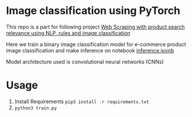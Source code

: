 # Image classification using PyTorch

This repo is a part for following project 
[Web Scraping with product search relevance using NLP, rules and image classification](https://github.com/jithinanievarghese/product-search-relevance/blob/development/README.md)

Here we train a binary image classification model for e-commerce product image classification
and make inference on notebook [inference.ipynb](https://github.com/jithinanievarghese/image_classification_pytorch/blob/main/inference.ipynb)

Model architecture used is convolutional neural networks (CNNs)


# Usage

1. Install Requirements `pip3 install -r requirements.txt`
2. `python3 train.py`
